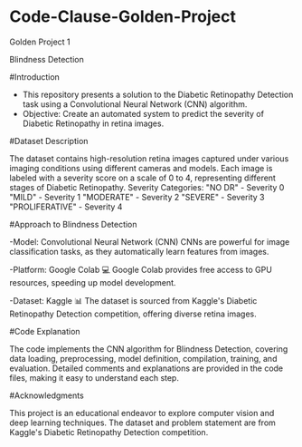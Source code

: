 # Code-Clause-Golden-Project

Golden Project 1

Blindness Detection
 
 #Introduction
- This repository presents a solution to the Diabetic Retinopathy Detection task using a Convolutional Neural Network (CNN) algorithm.
- Objective: Create an automated system to predict the severity of Diabetic Retinopathy in retina images.


#Dataset Description


The dataset contains high-resolution retina images captured under various imaging conditions using different cameras and models.
Each image is labeled with a severity score on a scale of 0 to 4, representing different stages of Diabetic Retinopathy.
Severity Categories:
"NO DR" - Severity 0
"MILD" - Severity 1
"MODERATE" - Severity 2
"SEVERE" - Severity 3
"PROLIFERATIVE" - Severity 4



#Approach to Blindness Detection


-Model: Convolutional Neural Network (CNN) 
CNNs are powerful for image classification tasks, as they automatically learn features from images.


-Platform: Google Colab 💻
Google Colab provides free access to GPU resources, speeding up model development.


-Dataset: Kaggle 📊
The dataset is sourced from Kaggle's Diabetic Retinopathy Detection competition, offering diverse retina images.

#Code Explanation

The code implements the CNN algorithm for Blindness Detection, covering data loading, preprocessing, model definition, compilation, training, and evaluation.
Detailed comments and explanations are provided in the code files, making it easy to understand each step.

#Acknowledgments


This project is an educational endeavor to explore computer vision and deep learning techniques.
The dataset and problem statement are from Kaggle's Diabetic Retinopathy Detection competition.


